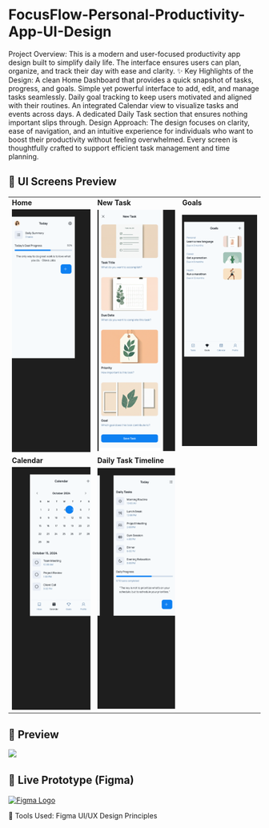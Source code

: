 # FocusFlow-Personal-Productivity-App-UI-Design

Project Overview:
This is a modern and user-focused productivity app design built to simplify daily life. The interface ensures users can plan, organize, and track their day with ease and clarity.
✨ Key Highlights of the Design:
A clean Home Dashboard that provides a quick snapshot of tasks, progress, and goals.
Simple yet powerful interface to add, edit, and manage tasks seamlessly.
Daily goal tracking to keep users motivated and aligned with their routines.
An integrated Calendar view to visualize tasks and events across days.
A dedicated Daily Task section that ensures nothing important slips through.
Design Approach:
The design focuses on clarity, ease of navigation, and an intuitive experience for individuals who want to boost their productivity without feeling overwhelmed. Every screen is thoughtfully crafted to support efficient task management and time planning.

## 📸 UI Screens Preview

<table>
  <tr>
    <td><b>Home</b></td>
    <td><b>New Task</b></td>
    <td><b>Goals</b></td>
  </tr>
  <tr>
    <td><img src="screen_1.png" width="200"></td>
    <td><img src="screen_2.png" width="200"></td>
    <td><img src="screen_3.png" width="200"></td>
  </tr>

   <tr>
    <td><b>Calendar</b></td>
    <td><b>Daily Task Timeline</b></td>
  </tr>
  <tr>
    <td><img src="screen_4.png" width="200"></td>
    <td><img src="screen_5.png" width="200"></td>
  </tr>
</table>

## 📸 Preview
<img src="FocusFlow-Personal-Productivity-App-UI-Design"  width="600">

## 🔗 Live Prototype (Figma)
<a href="https://www.figma.com/proto/QXBewRm1rwLnLan3FUjDUb/Untitled?node-id=167-6&p=f&t=wcWiYGLQGmsfpEIb-1&scaling=scale-down&content-scaling=fixed&page-id=167%3A5" target="_blank">
  <img src="https://upload.wikimedia.org/wikipedia/commons/3/33/Figma-logo.svg" alt="Figma Logo" width="30" style="vertical-align:middle;"/>
</a>

🔧 Tools Used:
Figma
UI/UX Design Principles
